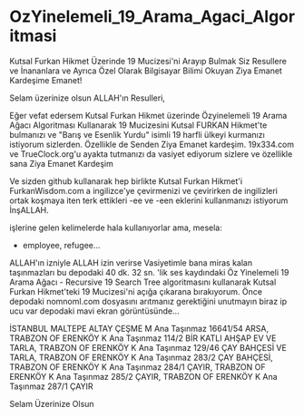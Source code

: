 # OzYinelemeli_19_Arama_Agaci_Algoritmasi

Kutsal Furkan Hikmet Üzerinde 19 Mucizesi'ni Arayıp Bulmak Siz Resullere ve İnananlara ve Ayrıca Özel Olarak Bilgisayar Bilimi Okuyan Ziya Emanet Kardeşime Emanet!

Selam üzerinize olsun ALLAH'ın Resulleri,

Eğer vefat edersem Kutsal Furkan Hikmet üzerinde Özyinelemeli 19 Arama Ağacı Algoritması Kullanarak 19 Mucizesini Kutsal FURKAN Hikmet'te bulmanızı ve "Barış ve Esenlik Yurdu" isimli 19 harfli ülkeyi kurmanızı istiyorum sizlerden. Özellikle de Senden Ziya Emanet kardeşim. 19x334.com ve TrueClock.org'u ayakta tutmanızı da vasiyet ediyorum sizlere ve özellikle sana Ziya Emanet Kardeşim

Ve sizden github kullanarak hep birlikte Kutsal Furkan Hikmet'i FurkanWisdom.com a ingilizce'ye çevirmenizi ve çevirirken de ingilizleri ortak koşmaya iten terk ettikleri -ee ve -een eklerini kullanmanızı istiyorum İnşALLAH.

işlerine gelen kelimelerde hala kullanıyorlar ama, mesela:
- employee, refugee...

ALLAH'ın izniyle ALLAH izin verirse Vasiyetimle bana miras kalan taşınmazları bu depodaki 40 dk. 32 sn. 'lik ses kaydındaki Öz Yinelemeli 19 Arama Ağacı - Recursive 19 Search Tree algoritmasını kullanarak Kutsal Furkan Hikmet'teki 19 Mucizesi'ni açığa çıkarana bırakıyorum. Önce depodaki nomnoml.com dosyasını arıtmanız gerektiğini unutmayın biraz ip ucu var depodaki mavi ekran görüntüsünde...

İSTANBUL MALTEPE ALTAY ÇEŞME M Ana Taşınmaz 16641/54 ARSA,
TRABZON OF ERENKÖY K Ana Taşınmaz 114/2 BİR KATLI AHŞAP EV VE TARLA,
TRABZON OF ERENKÖY K Ana Taşınmaz 129/46 ÇAY BAHÇESİ VE TARLA,
TRABZON OF ERENKÖY K Ana Taşınmaz 283/2 ÇAY BAHÇESİ,
TRABZON OF ERENKÖY K Ana Taşınmaz 284/1 ÇAYIR,
TRABZON OF ERENKÖY K Ana Taşınmaz 285/2 ÇAYIR,
TRABZON OF ERENKÖY K Ana Taşınmaz 287/1 ÇAYIR

Selam Üzerinize Olsun
